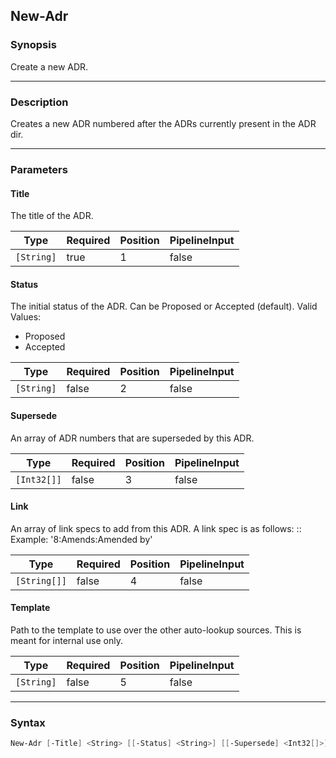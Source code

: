 New-Adr
-------

### Synopsis
Create a new ADR.

---

### Description

Creates a new ADR numbered after the ADRs currently present in the ADR dir.

---

### Parameters
#### **Title**
The title of the ADR.

|Type      |Required|Position|PipelineInput|
|----------|--------|--------|-------------|
|`[String]`|true    |1       |false        |

#### **Status**
The initial status of the ADR. Can be Proposed or Accepted (default).
Valid Values:

* Proposed
* Accepted

|Type      |Required|Position|PipelineInput|
|----------|--------|--------|-------------|
|`[String]`|false   |2       |false        |

#### **Supersede**
An array of ADR numbers that are superseded by this ADR.

|Type       |Required|Position|PipelineInput|
|-----------|--------|--------|-------------|
|`[Int32[]]`|false   |3       |false        |

#### **Link**
An array of link specs to add from this ADR. A link spec is as follows:
<ToNumber>:<ToLink>:<FromLink>
Example: '8:Amends:Amended by'

|Type        |Required|Position|PipelineInput|
|------------|--------|--------|-------------|
|`[String[]]`|false   |4       |false        |

#### **Template**
Path to the template to use over the other auto-lookup sources. This is meant for internal use only.

|Type      |Required|Position|PipelineInput|
|----------|--------|--------|-------------|
|`[String]`|false   |5       |false        |

---

### Syntax
```PowerShell
New-Adr [-Title] <String> [[-Status] <String>] [[-Supersede] <Int32[]>] [[-Link] <String[]>] [[-Template] <String>] [<CommonParameters>]
```
